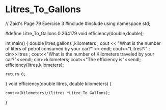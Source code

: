# Litres_To_Gallons

// Zaid's Page 79 Exercise 3
#include <iostream>
#include <string>
using namespace std;

#define Litre_To_Gallons 0.264179
void efficiency(double,double);

int main()
{
	double litres,gallons ,kilometers ;
	cout << "What is the number of liters of petrol consumed by your car?" << endl;
	cout<<"Litres?:" ;
	cin>>litres ;
	cout<<"What is the number of Kilometers traveled by your car?"<<endl;
	cin>>kilometers;
	cout<<"The efficiency is"<<endl;
	efficiency(litres,kilometers);
	
    return 0;
}
void efficiency(double litres, double kilometers)
{
    
    cout<<(kilometers)/(litres *Litre_To_Gallons);
   
}
